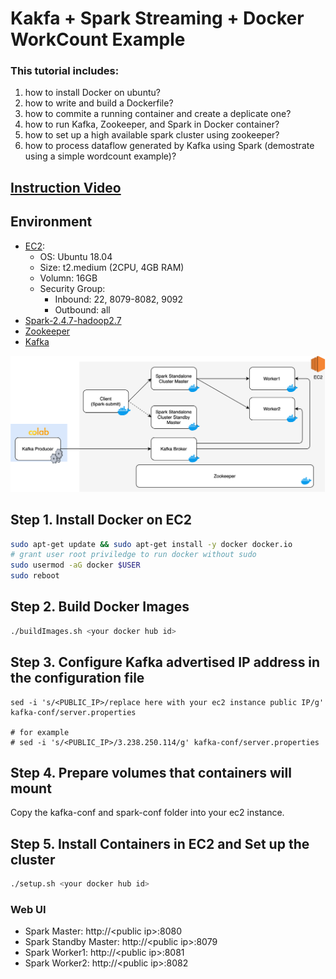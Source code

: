 # Kakfa + Spark Streaming + Docker WorkCount Example

### This tutorial includes:

1. how to install Docker on ubuntu?
2. how to write and build a Dockerfile?
3. how to commite a running container and create a deplicate one?
4. how to run Kafka, Zookeeper, and Spark in Docker container?
5. how to set up a high available spark cluster using zookeeper?
6. how to process dataflow generated by Kafka using Spark (demostrate using a simple wordcount example)?

## [Instruction Video](https://www.youtube.com/watch?v=mJ-qRVwrMSw)

## Environment
- [EC2](https://console.aws.amazon.com/ec2/v2/home?region=us-east-1#InstanceTypeDetails:instanceType=t2.medium): 
    - OS: Ubuntu 18.04
    - Size: t2.medium (2CPU, 4GB RAM)
    - Volumn: 16GB
    - Security Group:
        - Inbound: 22, 8079-8082, 9092
        - Outbound: all
- [Spark-2.4.7-hadoop2.7](https://apache.osuosl.org/spark/spark-2.4.7/spark-2.4.7-bin-hadoop2.7.tgz)
- [Zookeeper](https://hub.docker.com/_/zookeeper)
- [Kafka](https://hub.docker.com/r/confluent/kafka)

![Arch](arch.png)

## Step 1. Install Docker on EC2
```sh
sudo apt-get update && sudo apt-get install -y docker docker.io
# grant user root priviledge to run docker without sudo
sudo usermod -aG docker $USER
sudo reboot
```

## Step 2. Build Docker Images
```sh
./buildImages.sh <your docker hub id>
```

## Step 3. Configure Kafka advertised IP address in the configuration file
```
sed -i 's/<PUBLIC_IP>/replace here with your ec2 instance public IP/g' kafka-conf/server.properties

# for example
# sed -i 's/<PUBLIC_IP>/3.238.250.114/g' kafka-conf/server.properties
```

## Step 4. Prepare volumes that containers will mount
Copy the kafka-conf and spark-conf folder into your ec2 instance.

## Step 5. Install Containers in EC2 and Set up the cluster
```sh
./setup.sh <your docker hub id>
```

### Web UI
* Spark Master: http://\<public ip\>:8080
* Spark Standby Master: http://\<public ip\>:8079
* Spark Worker1: http://\<public ip\>:8081
* Spark Worker2: http://\<public ip\>:8082